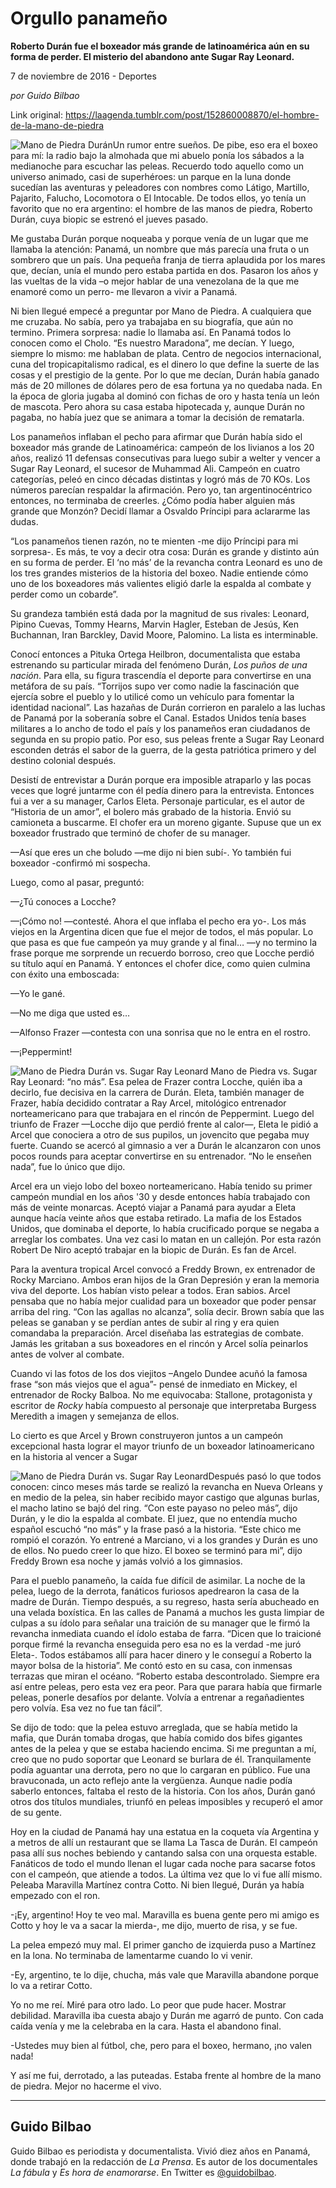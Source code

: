 # Orgullo panameño

**Roberto Durán fue el boxeador más grande de latinoamérica aún en su forma de perder. El misterio del abandono ante Sugar Ray Leonard.**

7 de noviembre de 2016 - Deportes

_por Guido Bilbao_

Link original: https://laagenda.tumblr.com/post/152860008870/el-hombre-de-la-mano-de-piedra

![Mano de Piedra Durán](https://64.media.tumblr.com/587cd1e56ad3efeba2b4402500e9198d/tumblr_inline_pk0l5ic9x01t6q87u_500.jpg)Un rumor entre sueños. De pibe, eso era el boxeo para mí: la radio bajo la almohada que mi abuelo ponía los sábados a la medianoche para escuchar las peleas. Recuerdo todo aquello como un universo animado, casi de superhéroes: un parque en la luna donde sucedían las aventuras y peleadores con nombres como Látigo, Martillo, Pajarito, Falucho, Locomotora o El Intocable. De todos ellos, yo tenía un favorito que no era argentino: el hombre de las manos de piedra, Roberto Durán, cuya biopic se estrenó el jueves pasado.

Me gustaba Durán porque noqueaba y porque venía de un lugar que me llamaba la atención: Panamá, un nombre que más parecía una fruta o un sombrero que un país. Una pequeña franja de tierra aplaudida por los mares que, decían, unía el mundo pero estaba partida en dos. Pasaron los años y las vueltas de la vida –o mejor hablar de una venezolana de la que me enamoré como un perro- me llevaron a vivir a Panamá.

Ni bien llegué empecé a preguntar por Mano de Piedra. A cualquiera que me cruzaba. No sabía, pero ya trabajaba en su biografía, que aún no termino. Primera sorpresa: nadie lo llamaba así. En Panamá todos lo conocen como el Cholo. “Es nuestro Maradona”, me decían. Y luego, siempre lo mismo: me hablaban de plata. Centro de negocios internacional, cuna del tropicapitalismo radical, es el dinero lo que define la suerte de las cosas y el prestigio de la gente. Por lo que me decían, Durán había ganado más de 20 millones de dólares pero de esa fortuna ya no quedaba nada. En la época de gloria jugaba al dominó con fichas de oro y hasta tenía un león de mascota. Pero ahora su casa estaba hipotecada y, aunque Durán no pagaba, no había juez que se animara a tomar la decisión de rematarla. 

Los panameños inflaban el pecho para afirmar que Durán había sido el boxeador más grande de Latinoamérica: campeón de los livianos a los 20 años, realizó 11 defensas consecutivas para luego subir a welter y vencer a Sugar Ray Leonard, el sucesor de Muhammad Ali. Campeón en cuatro categorías, peleó en cinco décadas distintas y logró más de 70 KOs. Los números parecían respaldar la afirmación. Pero yo, tan argentinocéntrico entonces, no terminaba de creerles. ¿Cómo podía haber alguien más grande que Monzón? Decidí llamar a Osvaldo Príncipi para aclararme las dudas.

“Los panameños tienen razón, no te mienten -me dijo Príncipi para mi sorpresa-. Es más, te voy a decir otra cosa: Durán es grande y distinto aún en su forma de perder. El ‘no más’ de la revancha contra Leonard es uno de los tres grandes misterios de la historia del boxeo. Nadie entiende cómo uno de los boxeadores más valientes eligió darle la espalda al combate y perder como un cobarde”.

Su grandeza también está dada por la magnitud de sus rivales: Leonard, Pipino Cuevas, Tommy Hearns, Marvin Hagler, Esteban de Jesús, Ken Buchannan, Iran Barckley, David Moore, Palomino. La lista es interminable.

Conocí entonces a Pituka Ortega Heilbron, documentalista que estaba estrenando su particular mirada del fenómeno Durán, *Los puños de una nación*. Para ella, su figura trascendía el deporte para convertirse en una metáfora de su país. “Torrijos supo ver como nadie la fascinación que ejercía sobre el pueblo y lo utilicé como un vehículo para fomentar la identidad nacional”. Las hazañas de Durán corrieron en paralelo a las luchas de Panamá por la soberanía sobre el Canal. Estados Unidos tenía bases militares a lo ancho de todo el país y los panameños eran ciudadanos de segunda en su propio patio. Por eso, sus peleas frente a Sugar Ray Leonard esconden detrás el sabor de la guerra, de la gesta patriótica primero y del destino colonial después.

Desistí de entrevistar a Durán porque era imposible atraparlo y las pocas veces que logré juntarme con él pedía dinero para la entrevista. Entonces fui a ver a su manager, Carlos Eleta. Personaje particular, es el autor de “Historia de un amor”, el bolero más grabado de la historia. Envió su camioneta a buscarme. El chofer era un moreno gigante. Supuse que un ex boxeador frustrado que terminó de chofer de su manager. 

—Así que eres un che boludo —me dijo ni bien subí-. Yo también fui boxeador -confirmó mi sospecha.

Luego, como al pasar, preguntó:   

—¿Tú conoces a Locche?  

—¡Cómo no! —contesté. Ahora el que inflaba el pecho era yo-. Los más viejos en la Argentina dicen que fue el mejor de todos, el más popular. Lo que pasa es que fue campeón ya muy grande y al final… —y no termino la frase porque me sorprende un recuerdo borroso, creo que Locche perdió su título aquí en Panamá. Y entonces el chofer dice, como quien culmina con éxito una emboscada:  

—Yo le gané.  

—No me diga que usted es…   

—Alfonso Frazer —contesta con una sonrisa que no le entra en el rostro.  

—¡Peppermint!

![Mano de Piedra Durán vs. Sugar Ray Leonard](https://64.media.tumblr.com/d5abf48b1ad8a4c202aa35a0ffb98815/tumblr_inline_pk0l5i0iju1t6q87u_500.jpg) Mano de Piedra vs. Sugar Ray Leonard: “no más”. Esa pelea de Frazer contra Locche, quién iba a decirlo, fue decisiva en la carrera de Durán. Eleta, también manager de Frazer, había decidido contratar a Ray Arcel, mitológico entrenador norteamericano para que trabajara en el rincón de Peppermint. Luego del triunfo de Frazer —Locche dijo que perdió frente al calor—, Eleta le pidió a Arcel que conociera a otro de sus pupilos, un jovencito que pegaba muy fuerte. Cuando se acercó al gimnasio a ver a Durán le alcanzaron con unos pocos rounds para aceptar convertirse en su entrenador. “No le enseñen nada”, fue lo único que dijo.

Arcel era un viejo lobo del boxeo norteamericano. Había tenido su primer campeón mundial en los años '30 y desde entonces había trabajado con más de veinte monarcas. Aceptó viajar a Panamá para ayudar a Eleta aunque hacía veinte años que estaba retirado. La mafia de los Estados Unidos, que dominaba el deporte, lo había crucificado porque se negaba a arreglar los combates. Una vez casi lo matan en un callejón. Por esta razón Robert De Niro aceptó trabajar en la biopic de Durán. Es fan de Arcel.

Para la aventura tropical Arcel convocó a Freddy Brown, ex entrenador de Rocky Marciano. Ambos eran hijos de la Gran Depresión y eran la memoria viva del deporte. Los habían visto pelear a todos. Eran sabios. Arcel pensaba que no había mejor cualidad para un boxeador que poder pensar arriba del ring. “Con las agallas no alcanza”, solía decir. Brown sabía que las peleas se ganaban y se perdían antes de subir al ring y era quien comandaba la preparación. Arcel diseñaba las estrategias de combate. Jamás les gritaban a sus boxeadores en el rincón y Arcel solía peinarlos antes de volver al combate.

Cuando vi las fotos de los dos viejitos –Angelo Dundee acuñó la famosa frase “son más viejos que el agua”- pensé de inmediato en Mickey, el entrenador de Rocky Balboa. No me equivocaba: Stallone, protagonista y escritor de *Rocky* había compuesto al personaje que interpretaba Burgess Meredith a imagen y semejanza de ellos.

Lo cierto es que Arcel y Brown construyeron juntos a un campeón excepcional hasta lograr el mayor triunfo de un boxeador latinoamericano en la historia al vencer a Sugar 


![Mano de Piedra Durán vs. Sugar Ray Leonard](https://64.media.tumblr.com/c63e9997ef246a78e0cd501f0f78b63b/tumblr_inline_pk0l5j5tIy1t6q87u_250.jpg)Después pasó lo que todos conocen: cinco meses más tarde se realizó la revancha en Nueva Orleans y en medio de la pelea, sin haber recibido mayor castigo que algunas burlas, el macho latino se bajó del ring. “Con este payaso no peleo más”, dijo Durán, y le dio la espalda al combate. El juez, que no entendía mucho español escuchó “no más” y la frase pasó a la historia. “Este chico me rompió el corazón. Yo entrené a Marciano, vi a los grandes y Durán es uno de ellos. No puedo creer lo que hizo. El boxeo se terminó para mi”, dijo Freddy Brown esa noche y jamás volvió a los gimnasios. 

Para el pueblo panameño, la caída fue difícil de asimilar. La noche de la pelea, luego de la derrota, fanáticos furiosos apedrearon la casa de la madre de Durán. Tiempo después, a su regreso, hasta sería abucheado en una velada boxística. En las calles de Panamá a muchos les gusta limpiar de culpas a su ídolo para señalar una traición de su manager que le firmó la revancha inmediata cuando el ídolo estaba de farra. “Dicen que lo traicioné porque firmé la revancha enseguida pero esa no es la verdad -me juró Eleta-. Todos estábamos allí para hacer dinero y le conseguí a Roberto la mayor bolsa de la historia”. Me contó esto en su casa, con inmensas terrazas que miran el océano. “Roberto estaba descontrolado. Siempre era así entre peleas, pero esta vez era peor. Para que parara había que firmarle peleas, ponerle desafíos por delante. Volvía a entrenar a regañadientes pero volvía. Esa vez no fue tan fácil”.

Se dijo de todo: que la pelea estuvo arreglada, que se había metido la mafia, que Durán tomaba drogas, que había comido dos bifes gigantes antes de la pelea y que se estaba haciendo encima. Si me preguntan a mí, creo que no pudo soportar que Leonard se burlara de él. Tranquilamente podía aguantar una derrota, pero no que lo cargaran en público. Fue una bravuconada, un acto reflejo ante la vergüenza. Aunque nadie podía saberlo entonces, faltaba el resto de la historia. Con los años, Durán ganó otros dos títulos mundiales, triunfó en peleas imposibles y recuperó el amor de su gente. 

Hoy en la ciudad de Panamá hay una estatua en la coqueta vía Argentina y a metros de allí un restaurant que se llama La Tasca de Durán. El campeón pasa allí sus noches bebiendo y cantando salsa con una orquesta estable. Fanáticos de todo el mundo llenan el lugar cada noche para sacarse fotos con el campeón, que atiende a todos. La última vez que lo vi fue allí mismo. Peleaba Maravilla Martínez contra Cotto. Ni bien llegué, Durán ya había empezado con el ron.

-¡Ey, argentino! Hoy te veo mal. Maravilla es buena gente pero mi amigo es Cotto y hoy le va a sacar la mierda-, me dijo, muerto de risa, y se fue.

La pelea empezó muy mal. El primer gancho de izquierda puso a Martínez en la lona. No terminaba de lamentarme cuando lo vi venir.

-Ey, argentino, te lo dije, chucha, más vale que Maravilla abandone porque lo va a retirar Cotto.

Yo no me reí. Miré para otro lado. Lo peor que pude hacer. Mostrar debilidad. Maravilla iba cuesta abajo y Durán me agarró de punto. Con cada caída venía y me la celebraba en la cara. Hasta el abandono final.

-Ustedes muy bien al fútbol, che, pero para el boxeo, hermano, ¡no valen nada!

Y así me fui, derrotado, a las puteadas. Estaba frente al hombre de la mano de piedra. Mejor no hacerme el vivo.

  




---

 Guido Bilbao
-------------

 Guido Bilbao es periodista y documentalista. Vivió diez años en Panamá, donde trabajó en la redacción de *La Prensa*. Es autor de los documentales *La fábula* y *Es hora de enamorarse*. En Twitter es [@guidobilbao](https://twitter.com/guidobilbao). 

